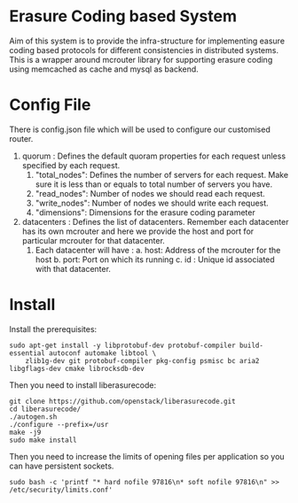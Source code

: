 # Erasure Coding based System
Aim of this system is to provide the infra-structure for implementing easure coding based protocols for different consistencies in distributed systems. This is a wrapper around mcrouter library for supporting erasure coding using memcached as cache and mysql as backend.

# Config File
There is config.json file which will be used to configure our customised router.

1. quorum : Defines the default quoram properties for each request unless specified by each request.
    1. "total_nodes": Defines the number of servers for each request. Make sure it is less than or equals to total number of servers you have.
    2. "read_nodes": Number of nodes we should read each request. 
    3. "write_nodes": Number of nodes we should write each request. 
    4. "dimensions": Dimensions for the erasure coding parameter
2. datacenters : Defines the list of datacenters. Remember each datacenter has its own mcrouter and here we provide the host and port for particular mcrouter for that datacenter.
    1. Each datacenter will have :
        a. host: Address of the mcrouter for the host
        b. port: Port on which its running
        c. id : Unique id associated with that datacenter. 

# Install
Install the prerequisites:
```commandline
sudo apt-get install -y libprotobuf-dev protobuf-compiler build-essential autoconf automake libtool \
    zlib1g-dev git protobuf-compiler pkg-config psmisc bc aria2 libgflags-dev cmake librocksdb-dev
```

Then you need to install liberasurecode:
```commandline
git clone https://github.com/openstack/liberasurecode.git
cd liberasurecode/
./autogen.sh 
./configure --prefix=/usr
make -j9
sudo make install
```

Then you need to increase the limits of opening files per application so you can have persistent sockets.
```commandline
sudo bash -c 'printf "* hard nofile 97816\n* soft nofile 97816\n" >> /etc/security/limits.conf'
```
